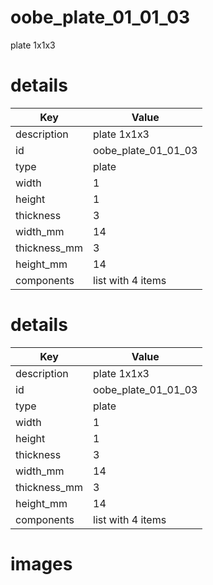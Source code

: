 # oobe_plate_01_01_03  
  
plate 1x1x3
# details
| Key          | Value                                                                                                                                                                                                                                                                                                                                                                                                                   |
| ------------ | ----------------------------------------------------------------------------------------------------------------------------------------------------------------------------------------------------------------------------------------------------------------------------------------------------------------------------------------------------------------------------------------------------------------------- |
| description  | plate 1x1x3                                                                                                                                                                                                                                                                                                                                                                                                             |
| id           | oobe_plate_01_01_03                                                                                                                                                                                                                                                                                                                                                                                                     |
| type         | plate                                                                                                                                                                                                                                                                                                                                                                                                                   |
| width        | 1                                                                                                                                                                                                                                                                                                                                                                                                                       |
| height       | 1                                                                                                                                                                                                                                                                                                                                                                                                                       |
| thickness    | 3                                                                                                                                                                                                                                                                                                                                                                                                                       |
| width_mm     | 14                                                                                                                                                                                                                                                                                                                                                                                                                      |
| thickness_mm | 3                                                                                                                                                                                                                                                                                                                                                                                                                       |
| height_mm    | 14                                                                                                                                                                                                                                                                                                                                                                                                                      |
| components   | list with 4 items                                                                                                                                                                                                                                                                                                                                                                                                       |

# details
| Key          | Value                                                                                                                                                                                                                                                                                                                                                                                                                   |
| ------------ | ----------------------------------------------------------------------------------------------------------------------------------------------------------------------------------------------------------------------------------------------------------------------------------------------------------------------------------------------------------------------------------------------------------------------- |
| description  | plate 1x1x3                                                                                                                                                                                                                                                                                                                                                                                                             |
| id           | oobe_plate_01_01_03                                                                                                                                                                                                                                                                                                                                                                                                     |
| type         | plate                                                                                                                                                                                                                                                                                                                                                                                                                   |
| width        | 1                                                                                                                                                                                                                                                                                                                                                                                                                       |
| height       | 1                                                                                                                                                                                                                                                                                                                                                                                                                       |
| thickness    | 3                                                                                                                                                                                                                                                                                                                                                                                                                       |
| width_mm     | 14                                                                                                                                                                                                                                                                                                                                                                                                                      |
| thickness_mm | 3                                                                                                                                                                                                                                                                                                                                                                                                                       |
| height_mm    | 14                                                                                                                                                                                                                                                                                                                                                                                                                      |
| components   | list with 4 items                                                                                                                                                                                                                                                                                                                                                                                                       |

# images

